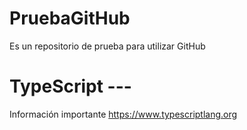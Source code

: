 # PruebaGitHub
Es un repositorio de prueba para utilizar GitHub

# TypeScript ---
Información importante
https://www.typescriptlang.org
